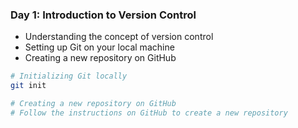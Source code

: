 ### Day 1: Introduction to Version Control
- Understanding the concept of version control
- Setting up Git on your local machine
- Creating a new repository on GitHub

```bash
# Initializing Git locally
git init

# Creating a new repository on GitHub
# Follow the instructions on GitHub to create a new repository
```
